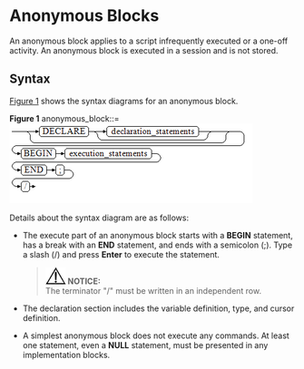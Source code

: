 # Anonymous Blocks<a name="EN-US_TOPIC_0245374608"></a>

An anonymous block applies to a script infrequently executed or a one-off activity. An anonymous block is executed in a session and is not stored.

## Syntax<a name="en-us_topic_0237122218_en-us_topic_0059779171_sa07b23f78a6848f9afe146786372cfb1"></a>

[Figure 1](#en-us_topic_0237122218_en-us_topic_0059779171_f19ed9f384e0646f29744951d7eec8c3b)  shows the syntax diagrams for an anonymous block.

**Figure  1**  anonymous\_block::=<a name="en-us_topic_0237122218_en-us_topic_0059779171_f19ed9f384e0646f29744951d7eec8c3b"></a>  
![](figures/anonymous_block.png "anonymous_block")

Details about the syntax diagram are as follows:

-   The execute part of an anonymous block starts with a  **BEGIN**  statement, has a break with an  **END**  statement, and ends with a semicolon \(;\). Type a slash \(/\) and press  **Enter**  to execute the statement.

    >![](public_sys-resources/icon-notice.gif) **NOTICE:**   
    >The terminator "/" must be written in an independent row.  

-   The declaration section includes the variable definition, type, and cursor definition.
-   A simplest anonymous block does not execute any commands. At least one statement, even a  **NULL**  statement, must be presented in any implementation blocks.


